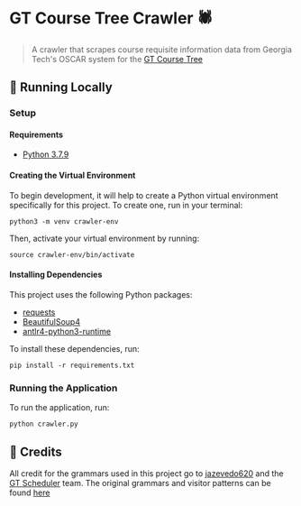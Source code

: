 # GT Course Tree Crawler 🕷
> A crawler that scrapes course requisite information data from Georgia Tech's OSCAR system for the [GT Course Tree](https://github.com/devarsi-rawal/gt-course-tree)

## 🚀 Running Locally

### Setup

#### Requirements
* [Python 3.7.9](https://www.python.org/downloads/release/python-379/)

#### Creating the Virtual Environment
To begin development, it will help to create a Python virtual environment specifically for this project. To create one, run in your terminal:

```
python3 -m venv crawler-env
```

Then, activate your virtual environment by running:

```
source crawler-env/bin/activate
```

#### Installing Dependencies
This project uses the following Python packages:
* [requests](https://docs.python-requests.org/en/master/)
* [BeautifulSoup4](https://www.crummy.com/software/BeautifulSoup/bs4/doc/)
* [antlr4-python3-runtime](https://pypi.org/project/antlr4-python3-runtime/)

To install these dependencies, run: 

```
pip install -r requirements.txt
```

### Running the Application

To run the application, run:

```
python crawler.py
```

## 🤝 Credits 
All credit for the grammars used in this project go to [jazevedo620](https://github.com/jazevedo620) and the [GT Scheduler](https://github.com/gt-scheduler) team. The original grammars and visitor patterns can be found [here](https://github.com/gt-scheduler/crawler/tree/master/src/steps/prereqs)
